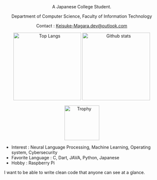 <div align="center">
  A Japanese College Student.<p>
  Department of Computer Science,
  Faculty of Information Technology<p>
  Contact : <a href="mailto:Keisuke-Magara.dev@outlook.com">Keisuke-Magara.dev@outlook.com</a>
</div>

<p align="center"> 
  <img alt="Top Langs" height="220px" src="https://github-readme-stats.vercel.app/api/top-langs/?username=Keisuke-Magara&theme=nord" />
  <img alt="Github stats" height="220px" src="https://github-readme-stats.vercel.app/api?username=Keisuke-Magara&theme=nord" />
<p align="center">
  <img alt="Trophy" height="113px" src="https://github-profile-trophy.vercel.app/?username=Keisuke-Magara&theme=nord&column=7" />
</p>

- Interest : Neural Language Processing, Machine Learning, Operating system, Cybersecurity
- Favorite Language : C, Dart, JAVA, Python, Japanese
- Hobby : Raspberry Pi

I want to be able to write clean code that anyone can see at a glance.
